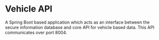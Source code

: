 # Vehicle API

A Spring Boot based application which acts as an interface between the secure information database and core API for vehicle based data. This API communicates over port 8004.
